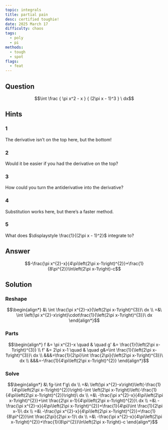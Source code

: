 ```yaml
---
topic: integrals
title: partial pain
desc: certified toughie!
date: 2025 March 17
difficulty: chaos
tags:
  - poly
  - pi
methods:
  - tough
  - spot
flags:
  - feat
---
```



## Question
```math
\int
  \frac
    { \pi x^2 - x }
    { (2\pi x - 1)^3 }
\ dx
```


## Hints

### 1
The derivative isn’t on the top here, but the bottom!

### 2
Would it be easier if you had the derivative on the top?

### 3
How could you turn the antiderivative into the derivative?

### 4
Substitution works here, but there’s a faster method.

### 5
What does $\displaystyle \frac{1}{(2\pi x - 1)^2}$ integrate to?


## Answer
```math
-\frac{\pi x^{2}-x}{4\pi\left(2\pi x-1\right)^{2}}+\frac{1}{8\pi^{2}}\ln\left(2\pi x-1\right)-c
```


## Solution

### Reshape
```math
\begin{align*}
  &\ \int \frac{\pi x^{2}-x}{\left(2\pi x-1\right)^{3}}\ dx
  \\ =&\ \int \left(\pi x^{2}-x\right)\cdot\frac{1}{\left(2\pi x-1\right)^{3}}\ dx
\end{align*}
```

### Parts
```math
\begin{align*}
  f &= \pi x^{2}-x \quad & \quad g' &= \frac{1}{\left(2\pi x-1\right)^{3}}
  \\ f' &= 2\pi x-1 \quad & \quad g&=\int \frac{1}{\left(2\pi x-1\right)^{3}}\ dx
  \\ &&&=\frac{1}{2\pi}\int \frac{2\pi}{\left(2\pi x-1\right)^{3}}\ dx
  \\ &&&=-\frac{1}{4\pi\left(2\pi x-1\right)^{2}}
\end{align*}
```

### Solve
```math
\begin{align*}
  &\ fg-\int f'g\ dx
  \\ =&\ \left(\pi x^{2}-x\right)\left(-\frac{1}{4\pi\left(2\pi x-1\right)^{2}}\right)-\int \left(2\pi x-1\right)\left(-\frac{1}{4\pi\left(2\pi x-1\right)^{2}}\right)\ dx
  \\ =&\ -\frac{\pi x^{2}-x}{4\pi\left(2\pi x-1\right)^{2}}+\int \frac{2\pi x-1}{4\pi\left(2\pi x-1\right)^{2}}\ dx
  \\ =&\ -\frac{\pi x^{2}-x}{4\pi\left(2\pi x-1\right)^{2}}+\frac{1}{4\pi}\int \frac{1}{2\pi x-1}\ dx
  \\ =&\ -\frac{\pi x^{2}-x}{4\pi\left(2\pi x-1\right)^{2}}+\frac{1}{8\pi^{2}}\int \frac{2\pi}{2\pi x-1}\ dx
  \\ =&\ -\frac{\pi x^{2}-x}{4\pi\left(2\pi x-1\right)^{2}}+\frac{1}{8\pi^{2}}\ln\left(2\pi x-1\right)-c
\end{align*}
```
